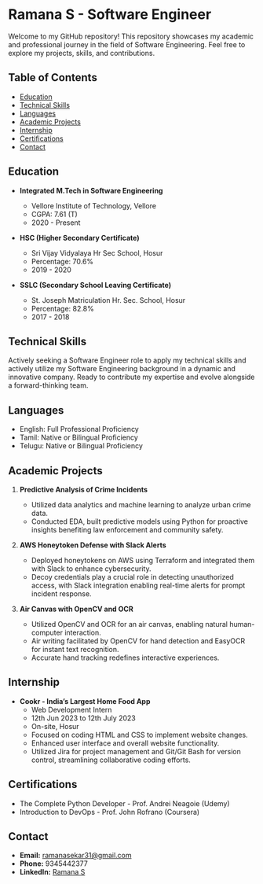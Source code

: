 # Ramana S - Software Engineer

Welcome to my GitHub repository! This repository showcases my academic and professional journey in the field of Software Engineering. Feel free to explore my projects, skills, and contributions.

## Table of Contents
- [Education](#education)
- [Technical Skills](#technical-skills)
- [Languages](#languages)
- [Academic Projects](#academic-projects)
- [Internship](#internship)
- [Certifications](#certifications)
- [Contact](#contact)

## Education
- **Integrated M.Tech in Software Engineering**
  - Vellore Institute of Technology, Vellore
  - CGPA: 7.61 (T)
  - 2020 - Present

- **HSC (Higher Secondary Certificate)**
  - Sri Vijay Vidyalaya Hr Sec School, Hosur
  - Percentage: 70.6%
  - 2019 - 2020

- **SSLC (Secondary School Leaving Certificate)**
  - St. Joseph Matriculation Hr. Sec. School, Hosur
  - Percentage: 82.8%
  - 2017 - 2018

## Technical Skills
Actively seeking a Software Engineer role to apply my technical skills and actively utilize my Software Engineering background in a dynamic and innovative company. Ready to contribute my expertise and evolve alongside a forward-thinking team.

## Languages
- English: Full Professional Proficiency
- Tamil: Native or Bilingual Proficiency
- Telugu: Native or Bilingual Proficiency

## Academic Projects
1. **Predictive Analysis of Crime Incidents**
   - Utilized data analytics and machine learning to analyze urban crime data.
   - Conducted EDA, built predictive models using Python for proactive insights benefiting law enforcement and community safety.

2. **AWS Honeytoken Defense with Slack Alerts**
   - Deployed honeytokens on AWS using Terraform and integrated them with Slack to enhance cybersecurity.
   - Decoy credentials play a crucial role in detecting unauthorized access, with Slack integration enabling real-time alerts for prompt incident response.

3. **Air Canvas with OpenCV and OCR**
   - Utilized OpenCV and OCR for an air canvas, enabling natural human-computer interaction.
   - Air writing facilitated by OpenCV for hand detection and EasyOCR for instant text recognition.
   - Accurate hand tracking redefines interactive experiences.

## Internship
- **Cookr - India’s Largest Home Food App**
  - Web Development Intern
  - 12th Jun 2023 to 12th July 2023
  - On-site, Hosur
  - Focused on coding HTML and CSS to implement website changes.
  - Enhanced user interface and overall website functionality.
  - Utilized Jira for project management and Git/Git Bash for version control, streamlining collaborative coding efforts.

## Certifications
- The Complete Python Developer - Prof. Andrei Neagoie (Udemy)
- Introduction to DevOps - Prof. John Rofrano (Coursera)

## Contact
- **Email:** ramanasekar31@gmail.com
- **Phone:** 9345442377
- **LinkedIn:** [Ramana S](https://www.linkedin.com/in/ramana-s-537126258/)
